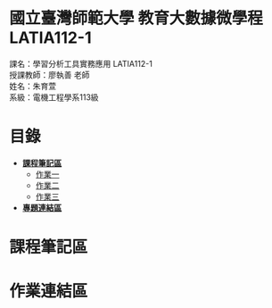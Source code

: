 # 國立臺灣師範大學 教育大數據微學程 LATIA112-1
課名：學習分析工具實務應用 LATIA112-1  
授課教師：廖執善 老師  
姓名：朱育萱  
系級：電機工程學系113級  
# 目錄  
* [**課程筆記區**](https://github.com/cyh900921/LATIA112-1/edit/main/README.md#課程筆記區)
  * [作業一](https://github.com/cyh900921/LATIA112-1/edit/main/README.md#作業一)  
  * [作業二](https://github.com/cyh900921/LATIA112-1/edit/main/README.md#作業二)
  * [作業三](https://github.com/cyh900921/LATIA112-1/edit/main/README.md#作業三)
* [**專題連結區**](https://github.com/cyh900921/LATIA112-1/edit/main/README.md#專題連結區)
# 課程筆記區
# 作業連結區
